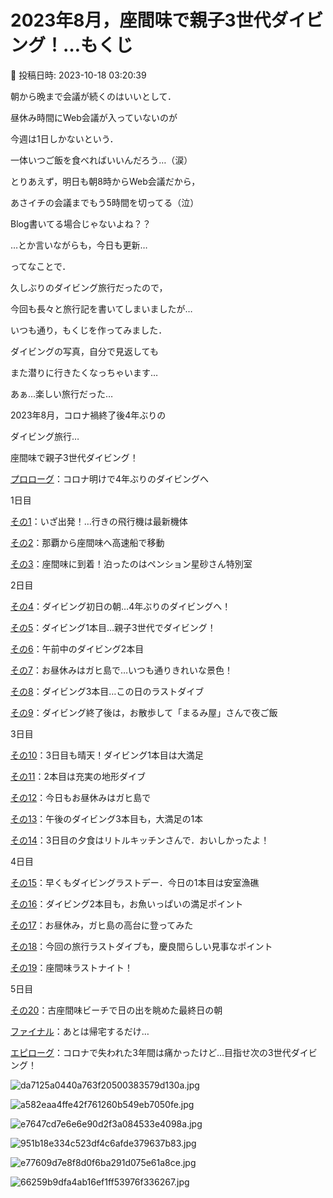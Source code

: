 # 2023年8月，座間味で親子3世代ダイビング！…もくじ

📅 投稿日時: 2023-10-18 03:20:39

朝から晩まで会議が続くのはいいとして．


昼休み時間にWeb会議が入っていないのが


今週は1日しかないという．


一体いつご飯を食べればいいんだろう…（涙）





とりあえず，明日も朝8時からWeb会議だから，


あさイチの会議までもう5時間を切ってる（泣）


Blog書いてる場合じゃないよね？？





…とか言いながらも，今日も更新…





ってなことで．


久しぶりのダイビング旅行だったので，


今回も長々と旅行記を書いてしまいましたが…


いつも通り，もくじを作ってみました．





ダイビングの写真，自分で見返しても


また潜りに行きたくなっちゃいます…


あぁ…楽しい旅行だった…





2023年8月，コロナ禍終了後4年ぶりの


ダイビング旅行…


座間味で親子3世代ダイビング！





[プロローグ](effbfde9e84b6ae5b36f38ed4654ed5ca.md)：コロナ明けで4年ぶりのダイビングへ





1日目


[その1](ee31a45be1f7dd02b268b5acdbae156b9.md)：いざ出発！…行きの飛行機は最新機体


[その2](e47dca67764f5674bf599bbcf2eb1288b.md)：那覇から座間味へ高速船で移動


[その3](e6b47d5e9790e7970739ccc33b112b493.md)：座間味に到着！泊ったのはペンション星砂さん特別室





2日目


[その4](eb3817c0dae68026d9a7d493b6da42670.md)：ダイビング初日の朝…4年ぶりのダイビングへ！


[その5](e8e1c56db0ad819ac11263269dead8611.md)：ダイビング1本目…親子3世代でダイビング！


[その6](e687d12c7ff85de170f88f174e255f9c5.md)：午前中のダイビング2本目


[その7](e571810dfa54648a8bb3ed05928f31ea8.md)：お昼休みはガヒ島で…いつも通りきれいな景色！


[その8](e34602b833ebed97e5d7fee56e94ded20.md)：ダイビング3本目…この日のラストダイブ


[その9](eb5e1deaa2eddc1b288fed21a41697c6f.md)：ダイビング終了後は，お散歩して「まるみ屋」さんで夜ご飯





3日目


[その10](e24a7648b377bc9ee6c6b09be429ba9ec.md)：3日目も晴天！ダイビング1本目は大満足


[その11](eadccacdd081cf52435d9d157f88d074a.md)：2本目は充実の地形ダイブ


[その12](e1a4980db6a4197279eb2ff3c4bd627ce.md)：今日もお昼休みはガヒ島で


[その13](ecc3a37cfb1d9496a0259a6d11f49f66a.md)：午後のダイビング3本目も，大満足の1本


[その14](e218ba2805c64c9a0f5b5069ed1fb72fa.md)：3日目の夕食はリトルキッチンさんで．おいしかったよ！





4日目


[その15](e731d8a5846d3b6f05f3db152dfa9f275.md)：早くもダイビングラストデー．今日の1本目は安室漁礁


[その16](e318d7d929a95ff4f65d5e35fcbc44e9a.md)：ダイビング2本目も，お魚いっぱいの満足ポイント


[その17](ea96c4e7827cdd16184016fe0772a3860.md)：お昼休み，ガヒ島の高台に登ってみた


[その18](eff0d9a0e36af73fe2f4b077add8fcc40.md)：今回の旅行ラストダイブも，慶良間らしい見事なポイント


[その19](ec1b2e1097f989e2ebbfb6aff71b9086b.md)：座間味ラストナイト！





5日目


[その20](efe86ccc6639e4c5efe9584b455856c67.md)：古座間味ビーチで日の出を眺めた最終日の朝


[ファイナル](e7b94091113fc3cab558f418c48f20fd3.md)：あとは帰宅するだけ…





[エピローグ](e485912377091661e73cdb924abaf0e34.md)：コロナで失われた3年間は痛かったけど…目指せ次の3世代ダイビング！







![da7125a0440a763f20500383579d130a.jpg](images/da7125a0440a763f20500383579d130a.jpg)









![a582eaa4ffe42f761260b549eb7050fe.jpg](images/a582eaa4ffe42f761260b549eb7050fe.jpg)









![e7647cd7e6e6e90d2f3a084533e4098a.jpg](images/e7647cd7e6e6e90d2f3a084533e4098a.jpg)









![951b18e334c523df4c6afde379637b83.jpg](images/951b18e334c523df4c6afde379637b83.jpg)









![e77609d7e8f8d0f6ba291d075e61a8ce.jpg](images/e77609d7e8f8d0f6ba291d075e61a8ce.jpg)









![66259b9dfa4ab16ef1ff53976f336267.jpg](images/66259b9dfa4ab16ef1ff53976f336267.jpg)
